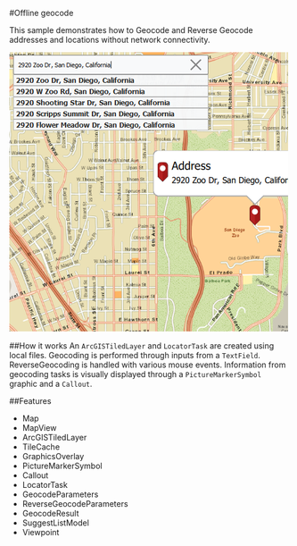 #Offline geocode

This sample demonstrates how to Geocode and Reverse Geocode addresses and locations without network connectivity.

![](screenshot.png)

##How it works
An `ArcGISTiledLayer` and `LocatorTask` are created using local files. Geocoding is performed through inputs from a `TextField`. ReverseGeocoding is handled with various mouse events. Information from geocoding tasks is visually displayed through a `PictureMarkerSymbol` graphic and a `Callout`. 

##Features
- Map
- MapView
- ArcGISTiledLayer
- TileCache
- GraphicsOverlay
- PictureMarkerSymbol
- Callout
- LocatorTask
- GeocodeParameters
- ReverseGeocodeParameters
- GeocodeResult
- SuggestListModel
- Viewpoint
